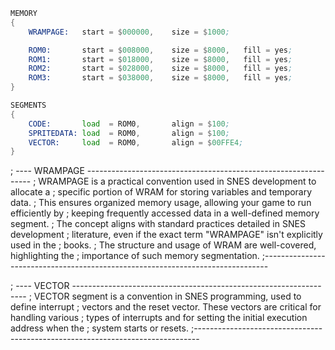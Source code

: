 ``` asm
MEMORY
{
    WRAMPAGE:   start = $000000,    size = $1000;

    ROM0:       start = $008000,    size = $8000,   fill = yes;
    ROM1:       start = $018000,    size = $8000,   fill = yes;
    ROM2:       start = $028000,    size = $8000,   fill = yes;
    ROM3:       start = $038000,    size = $8000,   fill = yes;
}

SEGMENTS
{
    CODE:       load  = ROM0,       align = $100;
    SPRITEDATA: load  = ROM0,       align = $100;
    VECTOR:     load  = ROM0,       align = $00FFE4;
}
```

; ---- WRAMPAGE ----------------------------------------------------------------
; WRAMPAGE is a practical convention used in SNES development to allocate a 
; specific portion of WRAM for storing variables and temporary data. 
; This ensures organized memory usage, allowing your game to run efficiently by 
; keeping frequently accessed data in a well-defined memory segment. 
; The concept aligns with standard practices detailed in SNES development 
; literature, even if the exact term "WRAMPAGE" isn't explicitly used in the 
; books. 
; The structure and usage of WRAM are well-covered, highlighting the 
; importance of such memory segmentation.
;-------------------------------------------------------------------------------

; ---- VECTOR ------------------------------------------------------------------
; VECTOR segment is a convention in SNES programming, used to define interrupt 
; vectors and the reset vector. These vectors are critical for handling various 
; types of interrupts and for setting the initial execution address when the 
; system starts or resets.
;-------------------------------------------------------------------------------